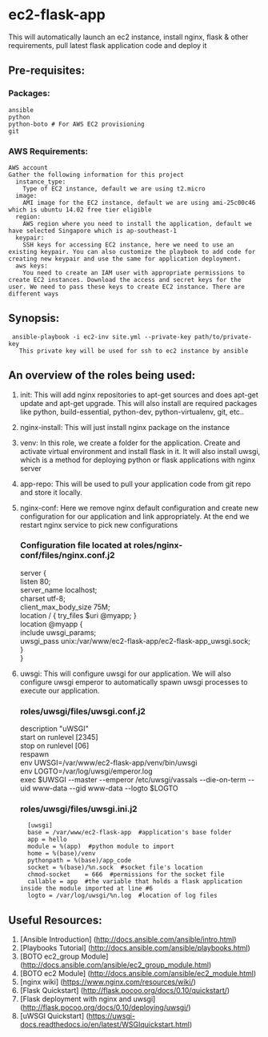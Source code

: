 # ec2-flask-app
This will automatically launch an ec2 instance, install nginx, flask &amp; other requirements, pull latest flask application code and deploy it

## Pre-requisites:
### Packages:
    ansible
    python
    python-boto # For AWS EC2 provisioning
    git
###  AWS Requirements:
    AWS account
    Gather the following information for this project
      instance_type:
        Type of EC2 instance, default we are using t2.micro
      image:
        AMI image for the EC2 instance, default we are using ami-25c00c46 which is ubuntu 14.02 free tier eligible
      region:
        AWS region where you need to install the application, default we have selected Singapore which is ap-southeast-1
      keypair:
        SSH keys for accessing EC2 instance, here we need to use an existing keypair. You can also customize the playbook to add code for creating new keypair and use the same for application deployment.
      aws keys:
        You need to create an IAM user with appropriate permissions to create EC2 instances. Download the access and secret keys for the user. We need to pass these keys to create EC2 instance. There are different ways 
## Synopsis:
     ansible-playbook -i ec2-inv site.yml --private-key path/to/private-key
       This private key will be used for ssh to ec2 instance by ansible
## An overview of the roles being used:
   1. init:
      This will add nginx repositories to apt-get sources and does apt-get update
      and apt-get upgrade. This will also install are required packages like python,
      build-essential, python-dev, python-virtualenv, git, etc..
   2. nginx-install:
      This will just install nginx package on the instance
   3. venv:
      In this role, we create a folder for the application. Create and activate
      virtual environment and install flask in it. It will also install uwsgi, which
      is a method for deploying python or flask applications with nginx server
   4. app-repo:
      This will be used to pull your application code from git repo and store
      it locally.
   5. nginx-conf:
      Here we remove nginx default configuration and create new configuration
      for our application and link appropriately. At the end we restart nginx
      service to pick new configurations

      ### Configuration file located at roles/nginx-conf/files/nginx.conf.j2  
        server {  
            listen      80;  
            server_name localhost;  
            charset     utf-8;  
            client_max_body_size 75M;  
            location / { try_files $uri @myapp; }  
            location @myapp {  
                include uwsgi_params;  
                uwsgi_pass unix:/var/www/ec2-flask-app/ec2-flask-app_uwsgi.sock;  
            }  
        }   

   6. uwsgi:
      This will configure uwsgi for our application. We will also configure uwsgi
      emperor to automatically spawn uwsgi processes to execute our application.  

      ### roles/uwsgi/files/uwsgi.conf.j2  
        description "uWSGI"  
        start on runlevel [2345]  
        stop on runlevel [06]  
        respawn  
        env UWSGI=/var/www/ec2-flask-app/venv/bin/uwsgi  
        env LOGTO=/var/log/uwsgi/emperor.log  
        exec $UWSGI --master --emperor /etc/uwsgi/vassals --die-on-term --uid www-data --gid www-data --logto $LOGTO  

       ### roles/uwsgi/files/uwsgi.ini.j2  
            [uwsgi]  
            base = /var/www/ec2-flask-app  #application's base folder  
            app = hello  
            module = %(app)  #python module to import  
            home = %(base)/venv  
            pythonpath = %(base)/app_code  
            socket = %(base)/%n.sock  #socket file's location  
            chmod-socket    = 666  #permissions for the socket file  
            callable = app  #the variable that holds a flask application inside the module imported at line #6  
            logto = /var/log/uwsgi/%n.log  #location of log files  

      
## Useful Resources:
1. [Ansible Introduction] (http://docs.ansible.com/ansible/intro.html)
2. [Playbooks Tutorial] (http://docs.ansible.com/ansible/playbooks.html)
3. [BOTO ec2_group Module] (http://docs.ansible.com/ansible/ec2_group_module.html)
4. [BOTO ec2 Module] (http://docs.ansible.com/ansible/ec2_module.html)
5. [nginx wiki] (https://www.nginx.com/resources/wiki/)
6. [Flask Quickstart] (http://flask.pocoo.org/docs/0.10/quickstart/)
7. [Flask deployment with nginx and uwsgi] (http://flask.pocoo.org/docs/0.10/deploying/uwsgi/)
8. [uWSGI Quickstart] (https://uwsgi-docs.readthedocs.io/en/latest/WSGIquickstart.html)

